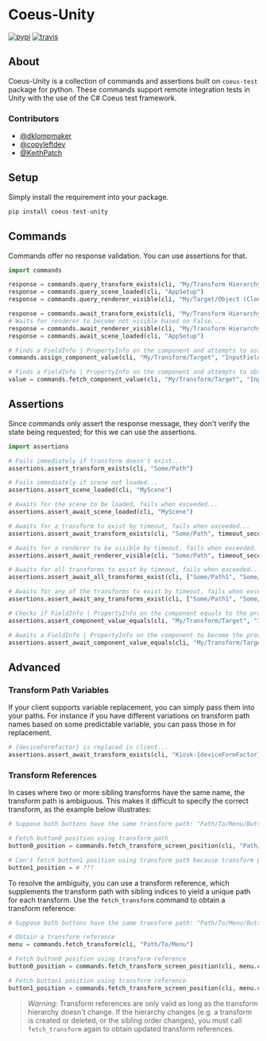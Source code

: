 # Coeus-Unity

[pypi-build-status]: https://img.shields.io/pypi/v/coeus-test-unity.svg
[travis-ci-status]: https://img.shields.io/travis/AgeOfLearning/coeus-unity-python-framework.svg

[![pypi][pypi-build-status]](https://pypi.python.org/pypi/coeus-test-unity)
[![travis][travis-ci-status]](https://travis-ci.org/AgeOfLearning/coeus-unity-python-framework)


## About
Coeus-Unity is a collection of commands and assertions built on `coeus-test` package for python. These commands support remote integration tests in Unity with the use of the C# Coeus test framework.

### Contributors
- [@dklompmaker](https://github.com/dklompmaker)
- [@copyleftdev](https://github.com/copyleftdev)
- [@KeithPatch](https://github.com/KeithPatch)

## Setup
Simply install the requirement into your package. 

```python
pip install coeus-test-unity
```

## Commands
Commands offer no response validation. You can use assertions for that.

```python
import commands

response = commands.query_transform_exists(cli, "My/Transform Hierarchy/Object (Clone)")
response = commands.query_scene_loaded(cli, "AppSetup")
response = commands.query_renderer_visible(cli, "My/Target/Object (Clone)")

response = commands.await_transform_exists(cli, "My/Transform Hierarchy/Object (Clone)")
# Waits for renderer to become not visible based on False...
response = commands.await_renderer_visible(cli, "My/Transform Hierarchy/Object (Clone)", False)
response = commands.await_scene_loaded(cli, "AppSetup")

# Finds a FieldInfo | PropertyInfo on the component and attempts to assign the value (String | Number | Boolean)
commands.assign_component_value(cli, "My/Transform/Target", "InputField", "text", "Hello World")

# Finds a FieldInfo | PropertyInfo on the component and attempts to obtain its value
value = commands.fetch_component_value(cli, "My/Transform/Target", "InputField", "text")

```

## Assertions
Since commands only assert the response message, they don't verify the state being requested; for this we can use the assertions.

```python
import assertions

# Fails immediately if transform doesn't exist...
assertions.assert_transform_exists(cli, "Some/Path")

# Fails immediately if scene not loaded...
assertions.assert_scene_loaded(cli, "MyScene")

# Awaits for the scene to be loaded, fails when exceeded...
assertions.assert_await_scene_loaded(cli, "MyScene")

# Awaits for a transform to exist by timeout, fails when exceeded...
assertions.assert_await_transform_exists(cli, "Some/Path", timeout_seconds=10)

# Awaits for a renderer to be visible by timeout, fails when exceeded...
assertions.assert_await_renderer_visible(cli, "Some/Path", timeout_seconds=10)

# Awaits for all transforms to exist by timeout, fails when exceeded...
assertions.assert_await_all_transforms_exist(cli, ["Some/Path1", "Some/Path2"], timeout_seconds=10)

# Awaits for any of the transforms to exist by timeout, fails when exceeded...
assertions.assert_await_any_transforms_exist(cli, ["Some/Path1", "Some/Path2"], timeout_seconds=10)

# Checks if FieldInfo | PropertyInfo on the component equals to the provided value
assertions.assert_component_value_equals(cli, "My/Transform/Target", "InputField", "text", "password")

# Awaits a FieldInfo | PropertyInfo on the component to become the provided value
assertions.assert_await_component_value_equals(cli, "My/Transform/Target", "InputField", "text", "password")

```

## Advanced

### Transform Path Variables
If your client supports variable replacement, you can simply pass them into your paths. For instance if you have different variations on transform path names based on some predictable variable, you can pass those in for replacement.

```python
# {deviceFormfactor} is replaced in client...
assertions.assert_await_transform_exists(cli, "Kiosk-{deviceFormFactor}(Clone"), timeout_seconds=10)
```

### Transform References
In cases where two or more sibling transforms have the same name, the transform path is ambiguous. This makes it difficult to specify the correct transform, as the example below illustrates:

```python
# Suppose both buttons have the same transform path: "Path/To/Menu/Button"

# Fetch button0 position using transform path
button0_position = commands.fetch_transform_screen_position(cli, "Path/To/Menu/Button")

# Can't fetch button1 position using transform path because transform path is ambiguous
button1_position = # ???
```

To resolve the ambiguity, you can use a transform reference, which supplements the transform path with sibling indices to yield a unique path for each transform. Use the `fetch_transform` command to obtain a transform reference:

```python
# Suppose both buttons have the same transform path: "Path/To/Menu/Button"

# Obtain a transform reference
menu = commands.fetch_transform(cli, "Path/To/Menu")

# Fetch button0 position using transform reference
button0_position = commands.fetch_transform_screen_position(cli, menu.children[0])

# Fetch button1 position using transform reference
button1_position = commands.fetch_transform_screen_position(cli, menu.children[1])
```

> *Warning:* Transform references are only valid as long as the transform hierarchy doesn't change. If the hierarchy changes (e.g. a transform is created or deleted, or the sibling order changes), you must call `fetch_transform` again to obtain updated transform references.
